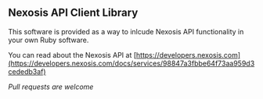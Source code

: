 ## Nexosis API Client Library
This software is provided as a way to inlcude Nexosis API functionality in your own Ruby software.

You can read about the Nexosis API at [https://developers.nexosis.com](https://developers.nexosis.com/docs/services/98847a3fbbe64f73aa959d3cededb3af)

*Pull requests are welcome*